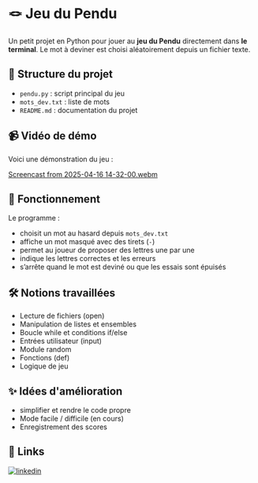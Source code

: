 # 🪢 Jeu du Pendu

Un petit projet en Python pour jouer au **jeu du Pendu** directement dans **le terminal**. Le mot à deviner est choisi aléatoirement depuis un fichier texte.

## 📁 Structure du projet

- `pendu.py` : script principal du jeu
- `mots_dev.txt` : liste de mots
- `README.md` : documentation du projet

## 📹 Vidéo de démo

Voici une démonstration du jeu :

[Screencast from 2025-04-16 14-32-00.webm](https://github.com/user-attachments/assets/a2404d13-6016-4443-b7ce-63b26f563e28)


## 🧠 Fonctionnement

Le programme :
- choisit un mot au hasard depuis `mots_dev.txt`
- affiche un mot masqué avec des tirets (`-`)
- permet au joueur de proposer des lettres une par une
- indique les lettres correctes et les erreurs
- s’arrête quand le mot est deviné ou que les essais sont épuisés

## 🛠️ Notions travaillées

- Lecture de fichiers (open)
- Manipulation de listes et ensembles
- Boucle while et conditions if/else
- Entrées utilisateur (input)
- Module random
- Fonctions (def)
- Logique de jeu

## ✨ Idées d'amélioration

- simplifier et rendre le code propre
- Mode facile / difficile (en cours)
- Enregistrement des scores

## 🔗 Links

[![linkedin](https://img.shields.io/badge/linkedin-0A66C2?style=for-the-badge&logo=linkedin&logoColor=white)](https://www.linkedin.com/in/patrick-kabongo-7440592b5/)
